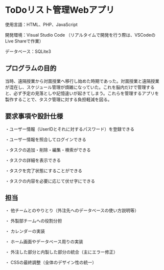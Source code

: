 # ToDoリスト管理Webアプリ

使用言語：HTML、PHP、JavaScript

開発環境：Visual Studio Code （リアルタイムで開発を行う際は、VSCodeのLive Shareで作業）

データベース：SQLite3



## プログラムの目的
当時、遠隔授業から対面授業へ移行し始めた時期であった。対面授業と遠隔授業が混在し、スケジュール管理が煩雑になっていた。これを脳内だけで管理すると、必ず予定の見落としや記憶違いが起きてしまう。これらを管理するアプリを製作することで、タスク管理に対する負担軽減を図る。



## 要求事項や設計仕様
・ユーザー情報（UserIDとそれに対するパスワード）を登録できる

・ユーザー情報を照合してログインできる

・タスクの追加・削除・編集・検索ができる

・タスクの詳細を表示できる

・タスクを完了状態にすることができる

・タスクの内容を必要に応じて伏せ字にできる




## 担当
・	他チームとのやりとり（外注先へのデータベースの使い方説明等）

・	外製部チームへの役割分担

・	カレンダーの実装

・	ホーム画面やデータベース周りの実装

・	外注した部分と内製した部分の統合（主にエラー修正）

・	CSSの最終調整（全体のデザイン性の統一）

